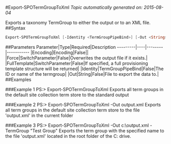 #Export-SPOTermGroupToXml
*Topic automatically generated on: 2015-08-04*

Exports a taxonomy TermGroup to either the output or to an XML file.
##Syntax
```powershell
Export-SPOTermGroupToXml [-Identity <TermGroupPipeBind>] [-Out <String>] [-FullTemplate [<SwitchParameter>]] [-Encoding <Encoding>] [-Force [<SwitchParameter>]]
```


##Parameters
Parameter|Type|Required|Description
---------|----|--------|-----------
|Encoding|Encoding|False||
|Force|SwitchParameter|False|Overwrites the output file if it exists.|
|FullTemplate|SwitchParameter|False|If specified, a full provisioning template structure will be returned|
|Identity|TermGroupPipeBind|False|The ID or name of the termgroup|
|Out|String|False|File to export the data to.|
##Examples

###Example 1
    PS:> Export-SPOTermGroupToXml
Exports all term groups in the default site collection term store to the standard output

###Example 2
    PS:> Export-SPOTermGroupToXml -Out output.xml
Exports all term groups in the default site collection term store to the file 'output.xml' in the current folder

###Example 3
    PS:> Export-SPOTermGroupToXml -Out c:\output.xml -TermGroup "Test Group"
Exports the term group with the specified name to the file 'output.xml' located in the root folder of the C: drive.
<!-- Ref: 62E43DCD132E8577F506B58A67A37AE2 -->